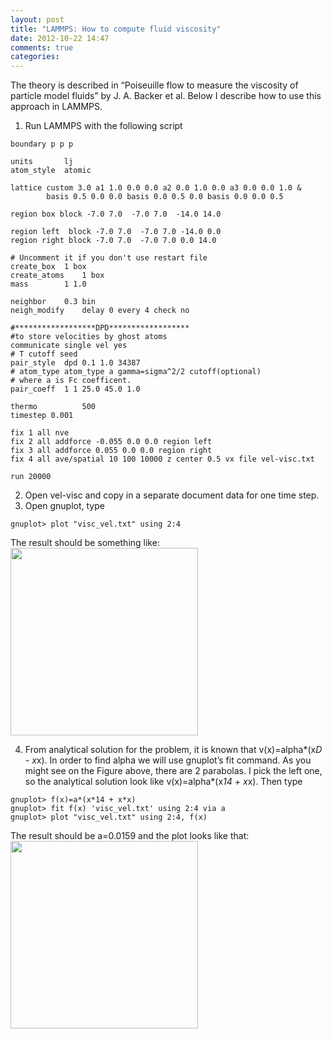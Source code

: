 ```yaml
---
layout: post
title: "LAMMPS: How to compute fluid viscosity"
date: 2012-10-22 14:47
comments: true
categories: 
---
```


The theory is described in “Poiseuille flow to measure the viscosity of particle model fluids” by J. A. Backer et al. Below
I describe how to use this approach in LAMMPS.
<!--more-->
1. Run LAMMPS with the following script
```
boundary p p p

units		lj
atom_style	atomic

lattice custom 3.0 a1 1.0 0.0 0.0 a2 0.0 1.0 0.0 a3 0.0 0.0 1.0 &
	    basis 0.5 0.0 0.0 basis 0.0 0.5 0.0 basis 0.0 0.0 0.5

region box block -7.0 7.0  -7.0 7.0  -14.0 14.0

region left  block -7.0 7.0  -7.0 7.0 -14.0 0.0
region right block -7.0 7.0  -7.0 7.0 0.0 14.0

# Uncomment it if you don't use restart file
create_box  1 box
create_atoms    1 box
mass        1 1.0

neighbor    0.3 bin
neigh_modify    delay 0 every 4 check no

#******************DPD******************
#to store velocities by ghost atoms
communicate single vel yes
# T cutoff seed
pair_style  dpd 0.1 1.0 34387
# atom_type atom_type a gamma=sigma^2/2 cutoff(optional)
# where a is Fc coefficent.
pair_coeff  1 1 25.0 45.0 1.0

thermo          500
timestep 0.001

fix 1 all nve
fix 2 all addforce -0.055 0.0 0.0 region left
fix 3 all addforce 0.055 0.0 0.0 region right
fix 4 all ave/spatial 10 100 10000 z center 0.5 vx file vel-visc.txt

run 20000
```
2. Open vel-visc and copy in a separate document data for one time step.
3. Open gnuplot, type
```
gnuplot> plot "visc_vel.txt" using 2:4
```
The result should be something like:
<img src="../../../../../images/velprofile1.png" width="300">

4. From analytical solution for the problem, it is known that v(x)=alpha*(x*D - x*x). In order to find alpha we will use gnuplot’s fit command. As you might  see on the Figure above, there are 2 parabolas. I pick the left one, so the analytical solution look like v(x)=alpha*(x*14 + x*x). Then type
```
gnuplot> f(x)=a*(x*14 + x*x)
gnuplot> fit f(x) 'visc_vel.txt' using 2:4 via a
gnuplot> plot "visc_vel.txt" using 2:4, f(x)
```

The result should be a=0.0159 and the plot looks like that:
<img src="../../../../../images/velprofile2.png" width="300">